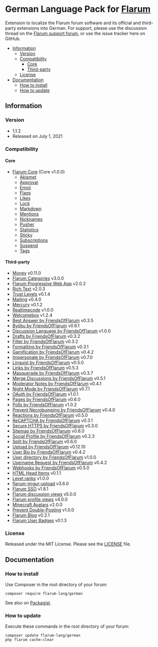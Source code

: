 # German Language Pack for [Flarum](https://flarum.org/)

Extension to localize the Flarum forum software and its official and third-party extensions into German. For support, please use the discussion thread on the [Flarum support forum](https://discuss.flarum.org/d/2648-german-language-pack), or use the issue tracker here on GitHub.

- [Information](#information)
  - [Version](#version)
  - [Compatibility](#compatibility)
    - [Core](#core)
    - [Third-party](#third-party)
  - [License](#license)
- [Documentation](#documentation)
  - [How to install](#how-to-install)
  - [How to update](#how-to-update)

## Information

### Version

- 1.1.2
- Released on July 1, 2021

### Compatibility

#### Core

- [Flarum Core](https://github.com/flarum/core) (Core v1.0.0)
  - [Akismet](https://github.com/flarum/flarum-ext-akismet)
  - [Approval](https://github.com/flarum/flarum-ext-approval)
  - [Emoji](https://github.com/flarum/emoji)
  - [Flags](https://github.com/flarum/flags)
  - [Likes](https://github.com/flarum/likes)
  - [Lock](https://github.com/flarum/lock)
  - [Markdown](https://github.com/flarum/markdown)
  - [Mentions](https://github.com/flarum/mentions)
  - [Nicknames](https://github.com/flarum/nicknames)
  - [Pusher](https://github.com/flarum/pusher)
  - [Statistics](https://github.com/flarum/statistics)
  - [Sticky](https://github.com/flarum/sticky)
  - [Subscriptions](https://github.com/flarum/subscriptions)
  - [Suspend](https://github.com/flarum/suspend)
  - [Tags](https://github.com/flarum/tags)

#### Third-party

- [Money](https://github.com/AntoineFr/flarum-ext-money) v0.11.0
- [Flarum Categories](https://github.com/askvortsov1/flarum-categories) v3.0.0
- [Flarum Progressive Web App](https://github.com/askvortsov1/flarum-pwa) v2.0.2
- [Rich Text](https://github.com/askvortsov1/flarum-rich-text) v2.0.3
- [Trust Levels](https://github.com/askvortsov1/flarum-trust-levels) v0.1.4
- [Mailing](https://github.com/clarkwinkelmann/flarum-ext-mailing) v0.4.0
- [Mercury](https://github.com/extiverse/mercury) v0.1.2
- [Realtimecode](https://github.com/justoverclockl/flarum-ext-realtimecode) v1.0.0
- [Welcomebox](https://github.com/justoverclockl/flarum-ext-welcomebox) v1.2.4
- [Best Answer by FriendsOfFlarum](https://github.com/FriendsOfFlarum/best-answer) v0.3.5
- [Byōbu by FriendsOfFlarum](https://github.com/FriendsOfFlarum/byobu) v0.6.1
- [Discussion Language by FriendsOfFlarum](https://github.com/FriendsOfFlarum/discussion-language) v1.0.0
- [Drafts by FriendsOfFlarum](https://github.com/FriendsOfFlarum/drafts) v0.3.2
- [Filter by FriendsOfFlarum](https://github.com/FriendsOfFlarum/filter) v0.3.2
- [Formatting by FriendsOfFlarum](https://github.com/FriendsOfFlarum/formatting) v0.3.1
- [Gamification by FriendsOfFlarum](https://github.com/FriendsOfFlarum/gamification) v0.4.2
- [Impersonate by FriendsOfFlarum](https://github.com/FriendsOfFlarum/impersonate) v0.7.0
- [Linguist by FriendsOfFlarum](https://github.com/FriendsOfFlarum/linguist) v0.5.0
- [Links by FriendsOfFlarum](https://github.com/FriendsOfFlarum/links) v0.5.3
- [Masquerade by FriendsOfFlarum](https://github.com/FriendsOfFlarum/masquerade) v0.3.7
- [Merge Discussions by FriendsOfFlarum](https://github.com/FriendsOfFlarum/merge-discussions) v0.5.1
- [Moderator Notes by FriendsOfFlarum](https://github.com/FriendsOfFlarum/moderator-notes) v0.4.1
- [Night Mode by FriendsOfFlarum](https://github.com/FriendsOfFlarum/nightmode) v0.7.1
- [OAuth by FriendsOfFlarum](https://github.com/FriendsOfFlarum/oauth) v1.0.1
- [Pages by FriendsOfFlarum](https://github.com/FriendsOfFlarum/pages) v0.6.0
- [Polls by FriendsOfFlarum](https://github.com/FriendsOfFlarum/polls) v1.0.2
- [Prevent Necrobumping by FriendsOfFlarum](https://github.com/FriendsOfFlarum/prevent-necrobumping) v0.4.0
- [Reactions by FriendsOfFlarum](https://github.com/FriendsOfFlarum/reactions) v0.5.0
- [ReCAPTCHA by FriendsOfFlarum](https://github.com/FriendsOfFlarum/recaptcha) v0.3.1
- [Secure HTTPS by FriendsOfFlarum](https://github.com/FriendsOfFlarum/secure-https) v0.3.0
- [Sitemap by FriendsOfFlarum](https://github.com/FriendsOfFlarum/sitemap) v0.6.0
- [Social Profile by FriendsOfFlarum](https://github.com/FriendsOfFlarum/socialprofile) v0.2.3
- [Split by FriendsOfFlarum](https://github.com/FriendsOfFlarum/split) v0.6.0
- [Upload by FriendsOfFlarum](https://github.com/FriendsOfFlarum/upload) v0.12.10
- [User Bio by FriendsOfFlarum](https://github.com/FriendsOfFlarum/user-bio) v0.4.2
- [User directory by FriendsOfFlarum](https://github.com/FriendsOfFlarum/user-directory) v1.0.0
- [Username Request by FriendsOfFlarum](https://github.com/FriendsOfFlarum/username-request) v0.4.2
- [Webhooks by FriendsOfFlarum](https://github.com/FriendsOfFlarum/webhooks) v0.5.0
- [HTML Head Items](https://github.com/imorland/html-head) v0.1.1
- [Level ranks](https://github.com/imorland/level-ranks) v1.0.0
- [flarum-imgur-upload](https://github.com/matteocontrini/flarum-imgur-upload) v3.6.0
- [Flarum SSO](https://github.com/maicol07/flarum-ext-sso) v1.8.1
- [Flarum discussion views](https://github.com/MichaelBelgium/flarum-discussion-views) v5.0.0
- [Flarum profile views](https://github.com/MichaelBelgium/flarum-profile-views/) v4.0.0
- [Minecraft Avatars](https://github.com/Nearata/flarum-ext-minecraft-avatars) v2.0.0
- [Prevent Double-Posting](https://github.com/the-turk/flarum-nodp) v1.0.0
- [Flarum Blog](https://github.com/v17development/flarum-blog) v0.2.1
- [Flarum User Badges](https://github.com/v17development/flarum-user-badges) v0.1.3

### License

Released under the MIT License. Please see the [LICENSE](LICENSE) file.

## Documentation

### How to install

Use Composer in the root directory of your forum:

```text
composer require flarum-lang/german
```

See also on [Packagist](https://packagist.org/packages/flarum-lang/german).

### How to update

Execute these commands in the root directory of your forum:

```text
composer update flarum-lang/german
php flarum cache:clear
```

